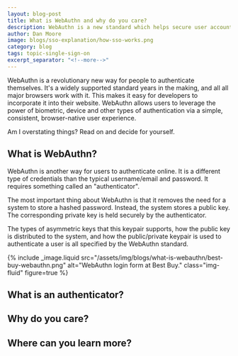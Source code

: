 ```yaml
---
layout: blog-post
title: What is WebAuthn and why do you care?
description: WebAuthn is a new standard which helps secure user accounts and also improves user experience. What could be better?
author: Dan Moore
image: blogs/sso-explanation/how-sso-works.png 
category: blog
tags: topic-single-sign-on
excerpt_separator: "<!--more-->"
---
```


WebAuthn is a revolutionary new way for people to authenticate themselves. It's a widely supported standard years in the making, and all all major browsers work with it. This makes it easy for developers to incorporate it into their website. WebAuthn allows users to leverage the power of biometric, device and other types of authentication via a simple, consistent, browser-native user experience.

<!--more-->

Am I overstating things? Read on and decide for yourself.

## What is WebAuthn?

WebAuthn is another way for users to authenticate online. It is a different type of credentials than the typical username/email and password. It requires something called an "authenticator".

The most important thing about WebAuthn is that it removes the need for a system to store a hashed password. Instead, the system stores a public key. The corresponding private key is held securely by the authenticator.

The types of asymmetric keys that this keypair supports, how the public key is distributed to the system, and how the public/private keypair is used to authenticate a user is all specified by the WebAuthn standard.

{% include _image.liquid src="/assets/img/blogs/what-is-webauthn/best-buy-webauthn.png" alt="WebAuthn login form at Best Buy." class="img-fluid" figure=true %} 


## What is an authenticator?

## Why do you care?

## Where can you learn more?
